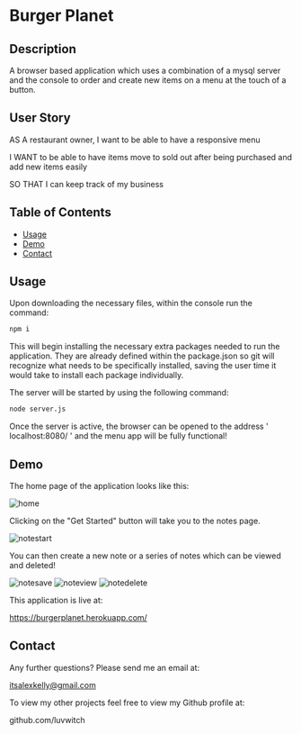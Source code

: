 # Burger Planet

## Description

A browser based application which uses a combination of a mysql server and the console to order and create new items on a menu at the touch of a button.

## User Story

AS A restaurant owner, I want to be able to have a responsive menu<br>

I WANT to be able to have items move to sold out after being purchased and add new items easily<br>

SO THAT I can keep track of my business


## Table of Contents
* [Usage](#usage)
* [Demo](#demo)
* [Contact](#contact)

## Usage

Upon downloading the necessary files, within the console run the command: 
```bash
npm i
```
This will begin installing the necessary extra packages needed to run the application. They are already defined within the package.json so git will recognize what needs to be specifically installed, saving the user time it would take to install each package individually.

The server will be started by using the following command:

```bash
node server.js
```
Once the server is active, the browser can be opened to the address ' localhost:8080/ ' and the menu app will be fully functional!


## Demo

The home page of the application looks like this:

![home](https://github.com/luvwitch/BurgerPlanet/blob/main/public/assets/home.png?raw=true)

Clicking on the "Get Started" button will take you to the notes page.

![notestart](https://github.com/luvwitch/BurgerPlanet/blob/main/public/assets/notestart.png?raw=true)

You can then create a new note or a series of notes which can be viewed and deleted!

![notesave](https://github.com/luvwitch/BurgerPlanet/blob/main/public/assets/notesave.png?raw=true)
![noteview](https://github.com/luvwitch/BurgerPlanet/blob/main/public/assets/noteview.png?raw=true)
![notedelete](https://github.com/luvwitch/BurgerPlanet/blob/main/public/assets/notedelete.png?raw=true)

This application is live at: 

https://burgerplanet.herokuapp.com/


## Contact

Any further questions? Please send me an email at:

itsalexkelly@gmail.com

To view my other projects feel free to view my Github profile at:

github.com/luvwitch